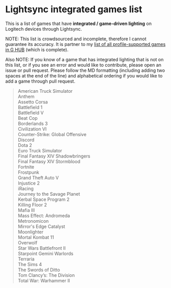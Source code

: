 # Lightsync integrated games list

This is a list of games that have **integrated / game-driven lighting** on Logitech devices through Lightsync. 

NOTE: This list is crowdsourced and incomplete, therefore I cannot guarantee its accuracy. It is partner to my [list of all profile-supported games in G HUB](https://github.com/xyj013/g-hub-supported-games/blob/master/g-hub-games-list.md) (which is complete).

Also NOTE: If you know of a game that has integrated lighting that is not on this list, or if you see an error and would like to contribute, please open an issue or pull request. Please follow the MD formatting (including adding two spaces at the end of the line) and alphabetical ordering if you would like to add a game through pull request.

> American Truck Simulator  
> Anthem  
> Assetto Corsa  
> Battlefield 1  
> Battlefield V  
> Beat Cop  
> Borderlands 3  
> Civilization VI  
> Counter-Strike: Global Offensive  
> Discord  
> Dota 2  
> Euro Truck Simulator  
> Final Fantasy XIV Shadowbringers  
> Final Fantasy XIV Stormblood  
> Fortnite  
> Frostpunk  
> Grand Theft Auto V  
> Injustice 2  
> iRacing  
> Journey to the Savage Planet  
> Kerbal Space Program 2  
> Killing Floor 2  
> Mafia III  
> Mass Effect: Andromeda  
> Metronomicon  
> Mirror's Edge Catalyst  
> Moonlighter  
> Mortal Kombat 11  
> Overwolf  
> Star Wars Battlefront II  
> Starpoint Gemini Warlords  
> Terraria  
> The Sims 4  
> The Swords of Ditto  
> Tom Clancy’s: The Division  
> Total War: Warhammer II  
